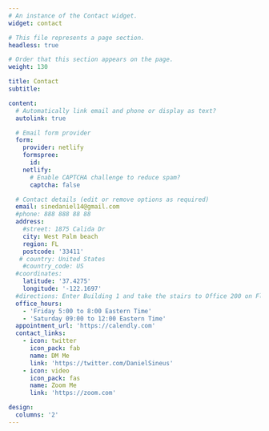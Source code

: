 ```yaml
---
# An instance of the Contact widget.
widget: contact

# This file represents a page section.
headless: true

# Order that this section appears on the page.
weight: 130

title: Contact
subtitle:

content:
  # Automatically link email and phone or display as text?
  autolink: true

  # Email form provider
  form:
    provider: netlify
    formspree:
      id:
    netlify:
      # Enable CAPTCHA challenge to reduce spam?
      captcha: false

  # Contact details (edit or remove options as required)
  email: sinedaniel14@gmail.com
  #phone: 888 888 88 88
  address:
    #street: 1875 Calida Dr
    city: West Palm beach
    region: FL
    postcode: '33411'
   # country: United States
    #country_code: US
  #coordinates:
    latitude: '37.4275'
    longitude: '-122.1697'
  #directions: Enter Building 1 and take the stairs to Office 200 on Floor 2
  office_hours:
    - 'Friday 5:00 to 8:00 Eastern Time'
    - 'Saturday 09:00 to 12:00 Eastern Time'
  appointment_url: 'https://calendly.com'
  contact_links:
    - icon: twitter
      icon_pack: fab
      name: DM Me
      link: 'https://twitter.com/DanielSineus'
    - icon: video
      icon_pack: fas
      name: Zoom Me
      link: 'https://zoom.com'

design:
  columns: '2'
---
```

